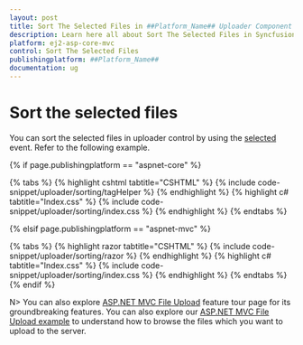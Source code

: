 ```yaml
---
layout: post
title: Sort The Selected Files in ##Platform_Name## Uploader Component
description: Learn here all about Sort The Selected Files in Syncfusion ##Platform_Name## Uploader component of Syncfusion Essential JS 2 and more.
platform: ej2-asp-core-mvc
control: Sort The Selected Files
publishingplatform: ##Platform_Name##
documentation: ug
---
```



# Sort the selected files

You can sort the selected files in uploader control by using the [selected](https://help.syncfusion.com/cr/aspnetcore-js2/Syncfusion.EJ2.Inputs.Uploader.html#Syncfusion_EJ2_Inputs_Uploader_Selected) event. Refer to the following example.

{% if page.publishingplatform == "aspnet-core" %}

{% tabs %}
{% highlight cshtml tabtitle="CSHTML" %}
{% include code-snippet/uploader/sorting/tagHelper %}
{% endhighlight %}
{% highlight c# tabtitle="Index.css" %}
{% include code-snippet/uploader/sorting/index.css %}
{% endhighlight %}
{% endtabs %}

{% elsif page.publishingplatform == "aspnet-mvc" %}

{% tabs %}
{% highlight razor tabtitle="CSHTML" %}
{% include code-snippet/uploader/sorting/razor %}
{% endhighlight %}
{% highlight c# tabtitle="Index.css" %}
{% include code-snippet/uploader/sorting/index.css %}
{% endhighlight %}
{% endtabs %}
{% endif %}



N> You can also explore [ASP.NET MVC File Upload](https://www.syncfusion.com/aspnet-mvc-ui-controls/file-upload) feature tour page for its groundbreaking features. You can also explore our [ASP.NET MVC File Upload example](https://ej2.syncfusion.com/aspnetmvc/Uploader/DefaultFunctionalities#/material) to understand how to browse the files which you want to upload to the server.